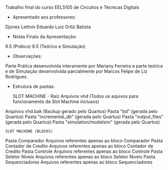 Trabalho final do curso EEL5105 de Circuitos e Técnicas Digitais

- Apresentado aos professores:

Djones Lettnin
Eduardo Luiz Ortiz Batista


- Notas Finais da Apresentação:

9.5 (Prático)
9.5 (Teórico e Simulação)

- Observações:

Parte Prática desenvolvida interamente por Mariany Ferreira e parte teórica e de Simulação desenvolvida parcialmente por Marcos Felipe de Liz Rodrigues.


- Estrutura de pastas:

    SLOT MACHINE - Raiz
Arquivos vhd (Todos os aquivos para funcionamento da Slot Machine inclusos)

Arquivos vhd.bak (Backup gerado pelo Quartus)
Pasta "bd" (gerada pelo Quartus)
Pasta "incremental_db" (gerada pelo Quartus)
Pasta "output_files" (gerada pelo Quartus)
Pasta "simulation/modelsim" (gerada pelo Quartus)


    SLOT MACHINE (BLOCKS)

Pasta Comparador
  Arquivos referentes apenas ao bloco Comparador
Pasta Contador de Credito
  Arquivos referentes apenas ao bloco Contador de Credito
Pasta Controle
  Arquivos referentes apenas ao bloco Controle
Pasta Seletor Niveis
  Arquivos referentes apenas ao bloco Seletor Niveis
Pasta Sequenciadores
  Arquivos referentes apenas ao bloco Sequenciadores
